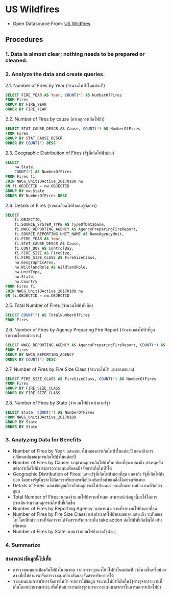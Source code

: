 # US Wildfires
- Open Datasource From: [US Wildfires](https://www.kaggle.com/datasets/rtatman/188-million-us-wildfires)

## Procedures
### 1. Data is almost clear; nothing needs to be prepared or cleaned.
### 2. Analyze the data and create queries.


2.1. Number of Fires by Year (จำนวนไฟป่าในแต่ละปี)
```sql
SELECT FIRE_YEAR AS Year, COUNT(*) AS NumberOfFires
FROM Fires
GROUP BY FIRE_YEAR
ORDER BY FIRE_YEAR
```

2.2. Number of Fires by cause (สาเหตุการเกิดไฟป่า)
```sql
SELECT STAT_CAUSE_DESCR AS Cause, COUNT(*) AS NumberOfFires
FROM Fires
GROUP BY STAT_CAUSE_DESCR
ORDER BY COUNT(*) DESC
```

2.3. Geographic Distribution of Fires (รัฐที่เกิดไฟป่าบ่อย)
```sql
SELECT
    nw.State,
    COUNT(*) AS NumberOfFires
FROM Fires fi
JOIN NWCG_UnitIDActive_20170109 nw
ON fi.OBJECTID = nw.OBJECTID
GROUP BY nw.State
ORDER BY NumberOfFires DESC
```

2.4. Details of Fires (รายละเอียดไฟป่าและผู้จัดการ)
```sql
SELECT
    fi.OBJECTID,
    fi.SOURCE_SYSTEM_TYPE AS TypeOfDatabase,
    fi.NWCG_REPORTING_AGENCY AS AgencyPreparingFireReport,
    fi.SOURCE_REPORTING_UNIT_NAME AS NameAgencyUnit,
    fi.FIRE_YEAR AS Year,
    fi.STAT_CAUSE_DESCR AS Cause,
    fi.CONT_DOY AS ControlDay,
    fi.FIRE_SIZE AS FireSize,
    fi.FIRE_SIZE_CLASS AS FireSizeClass,
    nw.GeographicArea,
    nw.WildlandRole AS WildlandRole,
    nw.UnitType,
    nw.State,
    nw.Country
FROM Fires fi
JOIN NWCG_UnitIDActive_20170109 nw
ON fi.OBJECTID = nw.OBJECTID
```

2.5. Total Number of Fires (จำนวนไฟป่าที่เกิด)
```sql
SELECT COUNT(*) AS TotalNumberOfFires
FROM Fires
```

2.6. Number of Fires by Agency Preparing Fire Report (จำนวนของไฟป่าที่ถูกรายงานโดยหน่วยงาน)
```sql
SELECT NWCG_REPORTING_AGENCY AS AgencyPreparingFireReport, COUNT(*) AS NumberOfFires
FROM Fires
GROUP BY NWCG_REPORTING_AGENCY
ORDER BY COUNT(*) DESC
```

2.7. Number of Fires by Fire Size Class (จำนวนไฟป่า แบ่งตามขนาด)
```sql
SELECT FIRE_SIZE_CLASS AS FireSizeClass, COUNT(*) AS NumberOfFires
FROM Fires
GROUP BY FIRE_SIZE_CLASS
ORDER BY FIRE_SIZE_CLASS
```

2.8. Number of Fires by State (จำนวนไฟป่า แบ่งตามรัฐ)
```sql
SELECT State, COUNT(*) AS NumberOfFires
FROM NWCG_UnitIDActive_20170109
GROUP BY State
ORDER BY State
```
### 3. Analyzing Data for Benefits
- Number of Fires by Year: แสดงแนวโน้มของการเกิดไฟป่าในแต่ละปี แสดงถึงการเปลี่ยนแปลงของการเกิดไฟป่าในแต่ละปี
- Number of Fires by Cause: ระบุสาเหตุการเกิดไฟป่าที่พบบ่อยที่สุด แสดงถึง สาเหตุหลักของการเกิดไฟป่า สามารถวางแผนเพื่อลดปัจจัยการเกิดไฟป่าได้
- Geographic Distribution of Fires: แสดงรัฐที่เกิดไฟป่าบ่อยที่สุด แสดงถึง รัฐที่เกิดไฟป่าบ่อย โดยทางรัฐนั้นๆจะได้จัดสรรทรัพยากรเพื่อป้องกันหรือช่วยเหลือได้อย่างเพียงพอ
- Details of Fires: แสดงข้อมูลเกี่่ยวกับเหตุการณ์ไฟป่าและรายละเอียดของหน่วยงานที่จัดการดูแล
- Total Number of Fires: แสดงจำนวนไฟป่ารวมทั้งหมด สามารถนำข้อมูลนี้มาใช้ในการประเมินจำนวนเหตุการณ์ไฟป่าที่เกิดขึ้น
- Number of Fires by Reporting Agency: แสดงหน่วยงานที่รายงานไฟป่ามากที่สุด
- Number of Fires by Fire Size Class: แบ่งประเภทไฟป่าตามขนาด แสดงถึง ระดับของไฟ โดยที่หน่วยงานที่จัดการจะได้จัดสรรทรัพยากรเพื่อ take action ต่อไฟป่าที่เกิดขึ้นได้อย่างเพียงพอ
- Number of Fires by State: แสดงจำนวนไฟป่าตามรัฐต่างๆ

### 4. Summarize
### สามารถนำข้อมูลนี้ไปเพื่อ
- การวางแผนและป้องกันไฟป่าในอนาคต จากการระบุแนวโน้วไฟป่าในแต่ละปี ว่ามีมากขึ้นหรือน้อยลง เพื่อให้สามารถจัดการวางแผนป้องกันและจัดสรรทรัพยากรได้
- วางแผนและการบริหารจัดการไฟป่า จากการใช้ข้อมูล จำนวนไฟป่าที่เกิดในรัฐต่างๆจากรายงานที่เก็บโดยหน่วยงานต่างๆ เพื่อให้หน่วยงานต่างๆสามารถวางแผนมาตรการในการลดการเกิดไฟป่า

